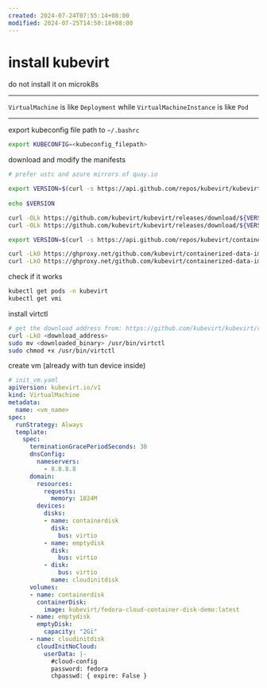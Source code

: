 ```yaml
---
created: 2024-07-24T07:55:14+08:00
modified: 2024-07-25T14:50:18+08:00
---
```


# install kubevirt

do not install it on microk8s

---

`VirtualMachine` is like `Deployment` while `VirtualMachineInstance` is like `Pod`

---

export kubeconfig file path to `~/.bashrc`

```bash
export KUBECONFIG=<kubeconfig_filepath>
```

download and modify the manifests

```bash
# prefer ustc and azure mirrors of quay.io

export VERSION=$(curl -s https://api.github.com/repos/kubevirt/kubevirt/releases | grep tag_name | grep -v -- '-rc' | head -1 | awk -F': ' '{print $2}' | sed 's/,//' | xargs)
    
echo $VERSION

curl -OLk https://github.com/kubevirt/kubevirt/releases/download/${VERSION}/kubevirt-operator.yaml
curl -OLk https://github.com/kubevirt/kubevirt/releases/download/${VERSION}/kubevirt-cr.yaml

export VERSION=$(curl -s https://api.github.com/repos/kubevirt/containerized-data-importer/releases | grep tag_name | grep -v -- '-rc' | head -1 | awk -F': ' '{print $2}' | sed 's/,//' | xargs)

curl -LkO https://ghproxy.net/github.com/kubevirt/containerized-data-importer/releases/download/$VERSION/cdi-operator.yaml
curl -LkO https://ghproxy.net/github.com/kubevirt/containerized-data-importer/releases/download/$VERSION/cdi-cr.yaml
```

check if it works

```bash
kubectl get pods -n kubevirt
kubectl get vmi
```

install virtctl 

```bash
# get the download address from: https://github.com/kubevirt/kubevirt/releases/
curl -LkO <download_address>
sudo mv <downloaded_binary> /usr/bin/virtctl
sudo chmod +x /usr/bin/virtctl
```

create vm (already with tun device inside)

```yaml
# init_vm.yaml
apiVersion: kubevirt.io/v1
kind: VirtualMachine
metadata:
  name: <vm_name>
spec:
  runStrategy: Always
  template:
    spec:
      terminationGracePeriodSeconds: 30
      dnsConfig:
        nameservers:
          - 8.8.8.8
      domain:
        resources:
          requests:
            memory: 1024M
        devices:
          disks:
          - name: containerdisk
            disk:
              bus: virtio
          - name: emptydisk
            disk:
              bus: virtio
          - disk:
              bus: virtio
            name: cloudinitdisk
      volumes:
      - name: containerdisk
        containerDisk:
          image: kubevirt/fedora-cloud-container-disk-demo:latest
      - name: emptydisk
        emptyDisk:
          capacity: "2Gi"
      - name: cloudinitdisk
        cloudInitNoCloud:
          userData: |-
            #cloud-config
            password: fedora
            chpasswd: { expire: False }
```
